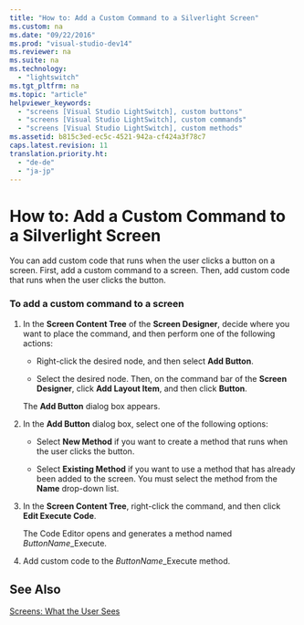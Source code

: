```yaml
---
title: "How to: Add a Custom Command to a Silverlight Screen"
ms.custom: na
ms.date: "09/22/2016"
ms.prod: "visual-studio-dev14"
ms.reviewer: na
ms.suite: na
ms.technology: 
  - "lightswitch"
ms.tgt_pltfrm: na
ms.topic: "article"
helpviewer_keywords: 
  - "screens [Visual Studio LightSwitch], custom buttons"
  - "screens [Visual Studio LightSwitch], custom commands"
  - "screens [Visual Studio LightSwitch], custom methods"
ms.assetid: b815c3ed-ec5c-4521-942a-cf424a3f78c7
caps.latest.revision: 11
translation.priority.ht: 
  - "de-de"
  - "ja-jp"
---
```

# How to: Add a Custom Command to a Silverlight Screen
You can add custom code that runs when the user clicks a button on a screen. First, add a custom command to a screen. Then, add custom code that runs when the user clicks the button.  
  
### To add a custom command to a screen  
  
1.  In the **Screen Content Tree** of the **Screen Designer**, decide where you want to place the command, and then perform one of the following actions:  
  
    -   Right-click the desired node, and then select **Add Button**.  
  
    -   Select the desired node. Then, on the command bar of the **Screen Designer**, click **Add Layout Item**, and then click **Button**.  
  
     The **Add Button** dialog box appears.  
  
2.  In the **Add Button** dialog box, select one of the following options:  
  
    -   Select **New Method** if you want to create a method that runs when the user clicks the button.  
  
    -   Select **Existing Method** if you want to use a method that has already been added to the screen. You must select the method from the **Name** drop-down list.  
  
3.  In the **Screen Content Tree**, right-click the command, and then click **Edit Execute Code**.  
  
     The Code Editor opens and generates a method named *ButtonName*_Execute.  
  
4.  Add custom code to the *ButtonName*_Execute method.  
  
## See Also  
 [Screens: What the User Sees](../vs140/screens--the-user-interface-of-your-lightswitch-application.md)